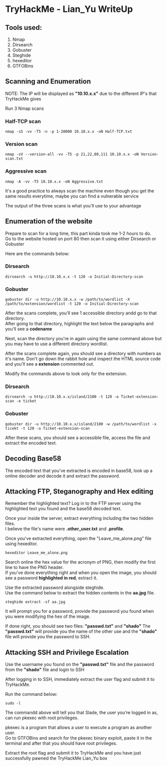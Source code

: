 # TryHackMe - Lian_Yu WriteUp

## Tools used:

1. Nmap
2. Dirsearch
3. Gobuster
4. Steghide
5. hexeditor
6. GTFOBins

## Scanning and Enumeration

NOTE: The IP will be displayed as **"10.10.x.x"** due to the different IP's that TryHackMe gives

Run 3 Nmap scans

### Half-TCP scan

```
nmap -sS -vv -T5 -n -p 1-20000 10.10.x.x -oN Half-TCP.txt
```

### Version scan

```
nmap -sV --version-all -vv -T5 -p 21,22,80,111 10.10.x.x -oN Version-scan.txt
```

### Aggressive scan

```
nmap -A -vv -T5 10.10.x.x -oN Aggressive.txt
```

It's a good practice to always scan the machine even though you get the same results everytime, maybe you can find a vulnerable service  

The output of the three scans is what you'll use to your advantage

## Enumeration of the website

Prepare to scan for a long time, this part kinda took me 1-2 hours to do.  
Go to the website hosted on port 80 then scan it using either Dirsearch or Gobuster

Here are the commands below:

### Dirsearch

```
dirsearch -u http://10.10.x.x -t 120 -o Initial-Directory-scan
```

### Gobuster

```
gobuster dir -u http://10.10.x.x -w /path/to/wordlist -X /path/to/extension/wordlist -t 120 -o Initial-Directory-scan
```

After the scans complete, you'll see 1 accessible directory andd go to that directory.  
After going to that directory, highlight the text below the paragraphs and you'll see a **codename**

Next, scan the directory you're in again using the same command above but you may have to use a different directory wordlist.

After the scans complete again, you should see a directory with numbers as it's name.  Don't go down the rabbit hole and inspect the HTML source code and you'll see a **extension** commented out.

Modify the commands above to look only for the extension.

### Dirsearch

```
dirsearch -u http://10.10.x.x/island/2100 -t 120 -o Ticket-extension-scan -e ticket
```

### Gobuster

```
gobuster dir -u http://10.10.x.x/island/2100 -w /path/to/wordlist -x ticekt -t 120 -o Ticket-extension-scan
```

After these scans, you should see a accessible file, access the file and extract the encoded text.

## Decoding Base58

The encoded text that you've extracted is encoded in base58, look up a online decoder and decode it and extract the password.

## Attacking FTP, Steganography and Hex editing

Remember the highlighted text? Log in to the FTP server using the highlighted text you found and the base58 decoded text.  

Once your inside the server, extract everything including the two hidden files.  
I believe the file's name were **.other_user.txt** and **.profile**.

Once you've extracted everything, open the "Leave_me_alone.png" file using hexeditor.

```
hexeditor Leave_me_alone.png
```

Search online the hex value for the acronym of PNG, then modify the first line to have the PNG header.  
If you've done everything right and when you open the image, you should see a password **highlighted in red**, extract it.

Use the extracted password alongside steghide.  
Use the command below to extract the hidden contents in the **aa.jpg** file.

```
steghide extract -sf aa.jpg
```

It will prompt you for a password, provide the password you found when you were modifying the hex of the image.

If done right, you should see two files: **"passwd.txt"** and **"shado"**
The **"passwd.txt"** will provide you the name of the other use and the **"shado"** file will provide you the password to SSH.

## Attacking SSH and Privilege Escalation

Use the username you found on the **"passwd.txt"** file and the password from the **"shado"** file and login to SSH

After logging in to SSH, immediately extract the user flag and submit it to TryHackMe.

Run the command below:

```
sudo -l
```

The commandd above will tell you that Slade, the user you're logged in as, can run pkexec with root privileges.

pkexec is a program that allows a user to execute a program as another user.  
Go to GTFOBins and search for the pkexec binary exploit, paste it in the terminal and after that you should have root privileges.

Extract the root flag and submit it to TryHackMe and you have just successfully pawned the TryHackMe Lian_Yu box
